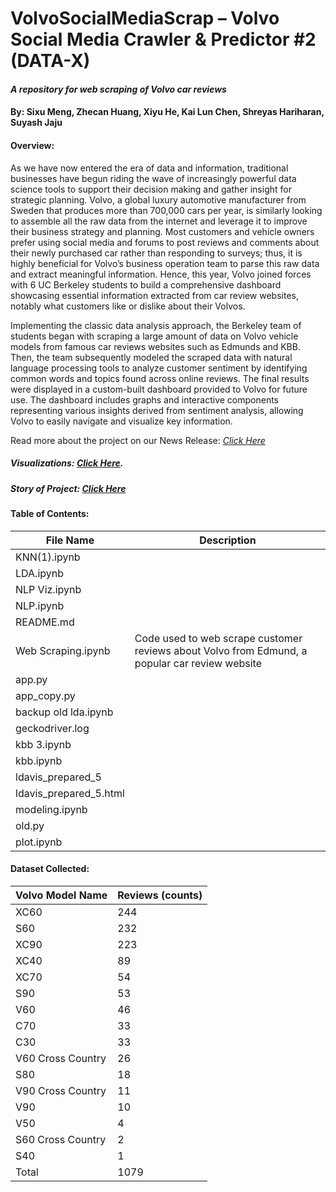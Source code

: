 # VolvoSocialMediaScrap – Volvo Social Media Crawler & Predictor #2 (DATA-X)
#### *A repository for web scraping of  Volvo car reviews* 

#### By: Sixu Meng, Zhecan Huang, Xiyu He, Kai Lun Chen, Shreyas Hariharan, Suyash Jaju


#### Overview: 
As we have now entered the era of data and information, traditional businesses have begun riding the wave of increasingly powerful data science tools to support their decision making and gather insight for strategic planning. Volvo, a global luxury automotive manufacturer from Sweden that produces more than 700,000 cars per year, is similarly looking to assemble all the raw data from the internet and leverage it to improve their business strategy and planning. Most customers and vehicle owners prefer using social media and forums to post reviews and comments about their newly purchased car rather than responding to surveys; thus, it is highly beneficial for Volvo’s business operation team to parse this raw data and extract meaningful information. Hence, this year, Volvo joined forces with 6 UC Berkeley students to build a comprehensive dashboard showcasing essential information extracted from car review websites, notably what customers like or dislike about their Volvos. 

Implementing the classic data analysis approach, the Berkeley team of students began with scraping a large amount of data on Volvo vehicle models from famous car reviews websites such as Edmunds and KBB. Then, the team subsequently modeled the scraped data with natural language processing tools to analyze customer sentiment by identifying common words and topics found across online reviews. The final results were displayed in a custom-built dashboard provided to Volvo for future use. The dashboard includes graphs and interactive components representing various insights derived from sentiment analysis, allowing Volvo to easily navigate and visualize key information. 


Read more about the project on our News Release: *[Click Here](https://docs.google.com/document/d/1__y8xFW6x_ceoO0J9vSxzERt0ygRiZAzwPgxR2AduFo/edit?usp=sharing)*


##### Visualizations: *[Click Here](https://smeng3.github.io/VolvoSocialMediaScrap/).*


##### Story of Project: *[Click Here](https://drive.google.com/file/d/1jNIdr0YYvRiAqAeUiLbnZIr0yQxRonUG/view?usp=sharing)*



#### Table of Contents: 
| File Name | Description |
| --- | ----------- |
| KNN(1).ipynb |  |
| LDA.ipynb | |
| NLP Viz.ipynb | | 
| NLP.ipynb | | 
| README.md | | 
| Web Scraping.ipynb | Code used to web scrape customer reviews about Volvo from Edmund, a popular car review website| 
| app.py | | 
| app_copy.py | | 
| backup old lda.ipynb | | 
| geckodriver.log | | 
| kbb 3.ipynb | | 
| kbb.ipynb | | 
| ldavis_prepared_5 | | 
| ldavis_prepared_5.html | | 
| modeling.ipynb | |
| old.py | | 
| plot.ipynb | | 



#### Dataset Collected:


| Volvo Model Name | Reviews (counts) |
| --- | ----------- |
|XC60|244|
|S60|232|
|XC90|223|
|XC40|89|
|XC70|54|
|S90|53|
|V60|46|
|C70|33|
|C30|33|
|V60 Cross Country|26|
|S80|18|
|V90 Cross Country|11|
|V90|10|
|V50|4|
|S60 Cross Country|2|
|S40|1|
|Total|1079|
